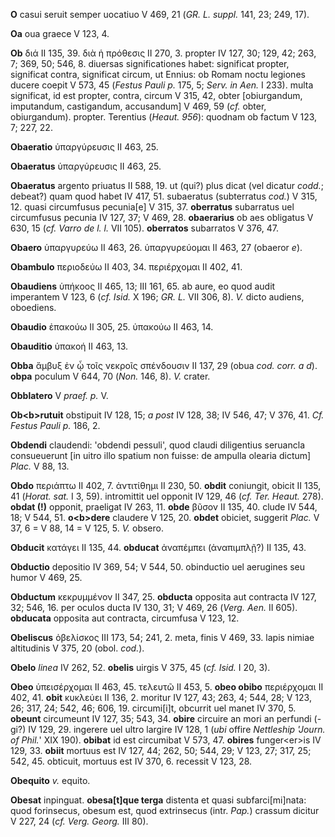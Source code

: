 **O** casui seruit semper uocatiuo V 469, 21 (*GR. L. suppl.* 141, 23;
249, 17).

**Oa** oua graece V 123, 4.

**Ob** διά II 135, 39. διὰ ἡ πρόθεσις II 270, 3. propter IV 127, 30;
129, 42; 263, 7; 369, 50; 546, 8. diuersas significationes habet:
significat propter, significat contra, significat circum, ut Ennius: ob
Romam noctu legiones ducere coepit V 573, 45 (*Festus Pauli p.* 175,
5; *Serv. in Aen.* I 233). multa significat, id est propter, contra,
circum V 315, 42, obter \[obiurgandum, imputandum, castigandum,
accusandum\] V 469, 59 (*cf.* obter, obiurgandum). propter. Terentius
(*Heaut. 956*): quodnam ob factum V 123, 7; 227, 22.

**Obaeratio** ὑπαργύρευσις II 463, 25.

**Obaeratus** ὑπαργύρευσις II 463, 25.

**Obaeratus** argento priuatus II 588, 19. ut (qui?) plus dicat (vel
dicatur *codd.*; debeat?) quam quod habet IV 417, 51. subaeratus
(subterratus *cod.*) V 315, 12. quasi circumfusus pecunia\[e\] V 315,
37. **oberratus** subarratus uel circumfusus pecunia IV 127, 37; V 469,
28. **obaerarius** ob aes obligatus V 630, 15 (*cf. Varro de l. l.* VII
105). **oberratos** subarratos V 376, 47.

**Obaero** ὑπαργυρεύω II 463, 26. ὑπαργυρεύομαι II 463, 27 (obaeror
*e*).

**Obambulo** περιοδεύω II 403, 34. περιέρχομαι II 402, 41.

**Obaudiens** ὑπήκοος II 465, 13; III 161, 65. ab aure, eo quod audit
imperantem V 123, 6 (*cf. Isid.* X 196; *GR. L.* VII 306, 8). *V.* dicto
audiens, oboediens.

**Obaudio** ἐπακούω II 305, 25. ὑπακούω II 463, 14.

**Obauditio** ὑπακοή II 463, 13.

**Obba** ἄμβυξ ἐν ᾧ τοῖς νεκροῖς σπένδουσιν II 137, 29 (obua *cod. corr.
a d*). **obpa** poculum V 644, 70 (*Non.* 146, 8). *V.* crater.

**Obblatero** V *praef. p.* V.

**Ob\<b\>rutuit** obstipuit IV 128, 15; *a post* IV 128, 38; IV 546, 47;
V 376, 41. *Cf. Festus Pauli p.* 186, 2.

**Obdendi** claudendi: 'obdendi pessuli', quod claudi diligentius
seruancla consueuerunt \[in uitro illo spatium non fuisse: de ampulla
olearia dictum\] *Plac.* V 88, 13.

**Obdo** περιάπτω II 402, 7. ἀντιτίθημι II 230, 50. **obdit**
coniungit, obicit II 135, 41 (*Horat. sat.* I 3, 59). intromittit uel
opponit IV 129, 46 (*cf. Ter. Heaut.* 278). **obdat (!)** opponit,
praeligat IV 263, 11. **obde** βῦσον II 135, 40. clude IV 544, 18; V
544, 51. **o\<b\>dere** claudere V 125, 20. **obdet** obiciet,
suggerit *Plac.* V 37, 6 = V 88, 14 = V 125, 5. *V.* obsero.

**Obducit** κατάγει II 135, 44. **obducat** ἀναπέμπει (ἀναπιμπλῇ?) II
135, 43.

**Obductio** depositio IV 369, 54; V 544, 50. obinductio uel aerugines
seu humor V 469, 25.

**Obductum** κεκρυμμένον II 347, 25. **obducta** opposita aut
contracta IV 127, 32; 546, 16. per oculos ducta IV 130, 31; V 469, 26
(*Verg. Aen.* II 605). **obducata** opposita aut contracta, circumfusa
V 123, 12.

**Obeliscus** ὀβελίσκος III 173, 54; 241, 2. meta, finis V 469, 33.
lapis nimiae altitudinis V 375, 20 (obol. *cod.*).

**Obelo** *linea* IV 262, 52. **obelis** uirgis V 375, 45 (*cf. Isid.*
I 20, 3).

**Obeo** ὑπεισέρχομαι II 463, 45. τελευτῶ II 453, 5. **obeo obibo**
περιέρχομαι II 402, 41. **obit** κυκλεύει II 136, 2. moritur IV 127,
43; 263, 4; 544, 28; V 123, 26; 317, 24; 542, 46; 606, 19.
circumi\[i\]t, obcurrit uel manet IV 370, 5. **obeunt** circumeunt IV
127, 35; 543, 34. **obire** circuire an mori an perfundi (-gi?) IV
129, 29. ingerere uel ultro largire IV 128, 1 (*ubi* offire
*Nettleship 'Journ. of Phil.*' XIX 190). **obibat** id est
circumibat V 573, 47. **obires** funger\<er\>is IV 129, 33. **obiit**
mortuus est IV 127, 44; 262, 50; 544, 29; V 123, 27; 317, 25; 542, 45.
obticuit, mortuus est IV 370, 6. recessit V 123, 28.

**Obequito** *v.* equito.

**Obesat** inpinguat. **obesa\[t\]que terga** distenta et quasi
subfarci\[mi\]nata: quod forinsecus, obesum est, quod extrinsecus
(intr. *Pap.*) crassum dicitur V 227, 24 (*cf. Verg. Georg.* III 80).
